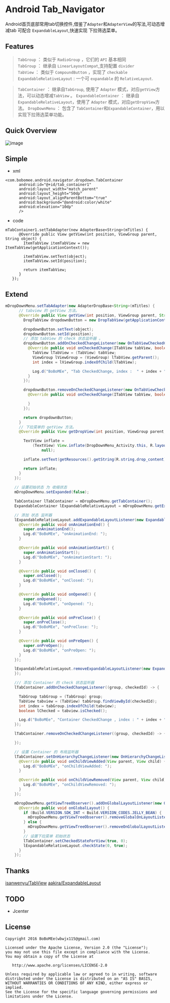 # Android Tab_Navigator

Android首页底部常用tab切换控件,借鉴了`Adapter`和`AdapterView`的写法,可动态增减tab
可配合 `ExpandableLayout`,快速实现 下拉筛选菜单。

## Features

> `TabGroup` ： 类似于 `RadioGroup` ，它们的  `API` 基本相同 <br>
> `TabGroup` ： 继承自 `LinearLayoutCompat`,支持配置 `divider` <br>
> `TabView`  ： 类似于 `CompoundButton` ，实现了 `checkable` <br>
> `ExpandableRelativeLayout` : 一个可 `expandable` 的 `RelativeLayout`.

> `TabContainer` ： 继承自`TabGroup`, 使用了 `Adapter` 模式，对应`getView`方法，可以动态增减`TabView` 。
> `ExpandableContainer` ：  继承自 `ExpandableRelativeLayout`，使用了 `Adapter` 模式，对应`getDropView`方法。
> `DropDownMenu` ： 包含了 `TabContainer`和`ExpandableContainer`，用以实现下拉筛选菜单功能。


## Quick Overview

![image](gif/demo.gif)

## Simple
- xml

```
<com.bobomee.android.navigator.dropdown.TabContainer
      android:id="@+id/tab_container1"
      android:layout_width="match_parent"
      android:layout_height="50dp"
      android:layout_alignParentBottom="true"
      android:background="@android:color/white"
      android:elevation="10dp"
      />
```

- code

```
mTabContainer1.setTabAdapter(new AdapterBase<String>(mTitles) {
      @Override public View getView(int position, ViewGroup parent, String object) {
        ItemTabView itemTabView = new ItemTabView(getApplicationContext());

        itemTabView.setText(object);
        itemTabView.setId(position);

        return itemTabView;
      }
   });    
```

## Extend


```java
mDropDownMenu.setTabAdapter(new AdapterDropBase<String>(mTitles) {
      // tabview 的 getView 方法。
      @Override public View getView(int position, ViewGroup parent, String object) {
        DropTabView dropdownButton = new DropTabView(getApplicationContext());

        dropdownButton.setText(object);
        dropdownButton.setId(position);
        // 添加 tabView 的 check 状态监听器 。
        dropdownButton.addOnCheckedChangeListener(new OnTabViewCheckedChangeListener() {
          @Override public void onCheckedChange(ITabView tabView, boolean isChecked) {
            TabView lTabView = (TabView) tabView;
            ViewGroup lViewGroup = (ViewGroup) lTabView.getParent();
            int index = lViewGroup.indexOfChild(lTabView);

            Log.d("BoBoMEe", "Tab CheckedChange, index :  " + index + " ,isChecked : " + isChecked);
          }
        });

        dropdownButton.removeOnCheckedChangeListener(new OnTabViewCheckedChangeListener() {
          @Override public void onCheckedChange(ITabView tabView, boolean isChecked) {

          }
        });

        return dropdownButton;
      }
      // 下拉菜单的 getView 方法。
      @Override public View getDropView(int position, ViewGroup parent, String object) {

        TextView inflate =
            (TextView) View.inflate(DropDownMenu_Activity.this, R.layout.drop_down_text_layout,
                null);

        inflate.setText(getResources().getString(R.string.drop_content) +"\n"+ String.valueOf(position));

        return inflate;
      }
    });
    
    // 设置初始状态 为 收缩状态
    mDropDownMenu.setExpanded(false);

    TabContainer lTabContainer = mDropDownMenu.getTabContainer();
    ExpandableContainer lExpandableRelativeLayout = mDropDownMenu.getExpandableRelativeLayout();

    // 添加 状态 监听器
    lExpandableRelativeLayout.addExpandableLayoutListener(new ExpandableLayoutListenerAdapter() {
      @Override public void onAnimationEnd() {
        super.onAnimationEnd();
        Log.d("BoBoMEe", "onAnimationEnd: ");
      }

      @Override public void onAnimationStart() {
        super.onAnimationStart();
        Log.d("BoBoMEe", "onAnimationStart: ");
      }

      @Override public void onClosed() {
        super.onClosed();
        Log.d("BoBoMEe", "onClosed: ");
      }

      @Override public void onOpened() {
        super.onOpened();
        Log.d("BoBoMEe", "onOpened: ");
      }

      @Override public void onPreClose() {
        super.onPreClose();
        Log.d("BoBoMEe", "onPreClose: ");
      }

      @Override public void onPreOpen() {
        super.onPreOpen();
        Log.d("BoBoMEe", "onPreOpen: ");
      }
    });

    lExpandableRelativeLayout.removeExpandableLayoutListener(new ExpandableLayoutListenerAdapter() {
    });

    /// 添加 Container 的 check 状态监听器
    lTabContainer.addOnCheckedChangeListener((group, checkedId) -> {

      TabGroup tabGroup = (TabGroup) group;
      TabView tabview = (TabView) tabGroup.findViewById(checkedId);
      int index = tabGroup.indexOfChild(tabview);
      boolean lChecked = tabview.isChecked();

      Log.d("BoBoMEe", "Container CheckedChange , index : " + index + " , lChecked : " + lChecked);
    });

    lTabContainer.removeOnCheckedChangeListener((group, checkedId) -> {

    });

    // 设置 Container 的 布局监听器
    lTabContainer.setOnHierarchyChangeListener(new OnHierarchyChangeListener() {
      @Override public void onChildViewAdded(View parent, View child) {
        Log.d("BoBoMEe", "onChildViewAdded: ");
      }

      @Override public void onChildViewRemoved(View parent, View child) {
        Log.d("BoBoMEe", "onChildViewRemoved: ");
      }
    });

    mDropDownMenu.getViewTreeObserver().addOnGlobalLayoutListener(new OnGlobalLayoutListener() {
      @Override public void onGlobalLayout() {
        if (Build.VERSION.SDK_INT < Build.VERSION_CODES.JELLY_BEAN) {
          mDropDownMenu.getViewTreeObserver().removeGlobalOnLayoutListener(this);
        } else {
          mDropDownMenu.getViewTreeObserver().removeOnGlobalLayoutListener(this);
        }
        // 设置下拉菜单 初始状态
        lTabContainer.setCheckedStateForView(true, 0);
        lExpandableRelativeLayout.checkState(0, true);
      }
    });
```


## Thanks

[isanwenyu/TabView](https://github.com/isanwenyu/TabView)
[aakira/ExpandableLayout](https://github.com/aakira/ExpandableLayout)


## TODO

- Jcenter
 
## License

    Copyright 2016 BoBoMEe(wbwjx115@gmail.com)

    Licensed under the Apache License, Version 2.0 (the "License");
    you may not use this file except in compliance with the License.
    You may obtain a copy of the License at

       http://www.apache.org/licenses/LICENSE-2.0

    Unless required by applicable law or agreed to in writing, software
    distributed under the License is distributed on an "AS IS" BASIS,
    WITHOUT WARRANTIES OR CONDITIONS OF ANY KIND, either express or implied.
    See the License for the specific language governing permissions and
    limitations under the License.
